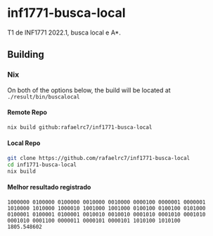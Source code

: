 # inf1771-busca-local
T1 de INF1771 2022.1, busca local e A*.

## Building

### Nix

On both of the options below, the build will be located at ```./result/bin/buscalocal```

#### Remote Repo
```sh
nix build github:rafaelrc7/inf1771-busca-local
```

#### Local Repo
```sh
git clone https://github.com/rafaelrc7/inf1771-busca-local
cd inf1771-busca-local
nix build
```


#### Melhor resultado registrado
	1000000 0100000 0100000 0010000 0010000 0000100 0000001 0000001 1010000 1010000 1000010 1001000 1001000 0100100 0100100 0101000 0100001 0100001 0100001 0010010 0010010 0001010 0001010 0001010 0001010 0001100 0000011 0000101 0000101 1010100 1010100 	1805.548602

